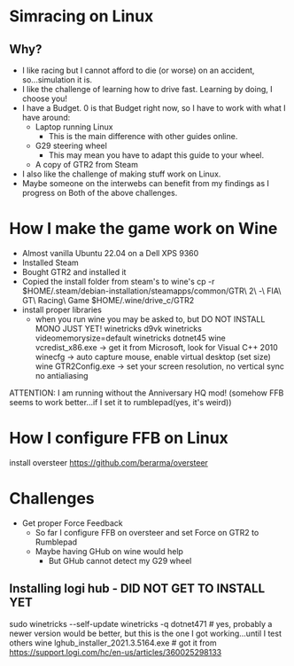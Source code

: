# Simracing on Linux

## Why?
- I like racing but I cannot afford to die (or worse) on an accident, so...simulation it is.
- I like the challenge of learning how to drive fast. Learning by doing, I choose you!
- I have a Budget. 0 is that Budget right now, so I have to work with what I have around: 
  - Laptop running Linux 
    - This is the main difference with other guides online.
  - G29 steering wheel
    - This may mean you have to adapt this guide to your wheel.
  - A copy of GTR2 from Steam
- I also like the challenge of making stuff work on Linux. 
- Maybe someone on the interwebs can benefit from my findings as I progress on Both of the above challenges.

# How I make the game work on Wine
- Almost vanilla Ubuntu 22.04 on a Dell XPS 9360
- Installed Steam
- Bought GTR2 and installed it
- Copied the install folder from steam's to wine's
cp -r $HOME/.steam/debian-installation/steamapps/common/GTR\ 2\ -\ FIA\ GT\ Racing\ Game $HOME/.wine/drive_c/GTR2
- install proper libraries
  - when you run wine you may be asked to, but DO NOT INSTALL MONO JUST YET!
winetricks d9vk
winetricks videomemorysize=default
winetricks dotnet45
wine vcredist_x86.exe -> get it from Microsoft, look for Visual C++ 2010
winecfg -> auto capture mouse, enable virtual desktop (set size)
wine GTR2Config.exe -> set your screen resolution, no vertical sync no antialiasing

ATTENTION: I am running without the Anniversary HQ mod! (somehow FFB seems to work better...if I set it to rumblepad(yes, it's weird))

# How I configure FFB on Linux
install oversteer https://github.com/berarma/oversteer


# Challenges
- Get proper Force Feedback
  - So far I configure FFB on oversteer and set Force on GTR2 to Rumblepad
  - Maybe having GHub on wine would help
    - But GHub cannot detect my G29 wheel
## Installing logi hub - DID NOT GET TO INSTALL YET
sudo winetricks --self-update
winetricks -q dotnet471 # yes, probably a newer version would be better, but this is the one I got working...until I test others
wine lghub_installer_2021.3.5164.exe # got it from https://support.logi.com/hc/en-us/articles/360025298133


